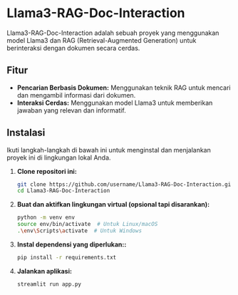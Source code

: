# Llama3-RAG-Doc-Interaction

Llama3-RAG-Doc-Interaction adalah sebuah proyek yang menggunakan model Llama3 dan RAG (Retrieval-Augmented Generation) untuk berinteraksi dengan dokumen secara cerdas.

## Fitur

- **Pencarian Berbasis Dokumen:** Menggunakan teknik RAG untuk mencari dan mengambil informasi dari dokumen.
- **Interaksi Cerdas:** Menggunakan model Llama3 untuk memberikan jawaban yang relevan dan informatif.

## Instalasi

Ikuti langkah-langkah di bawah ini untuk menginstal dan menjalankan proyek ini di lingkungan lokal Anda.

1. **Clone repositori ini:**

   ```bash
   git clone https://github.com/username/Llama3-RAG-Doc-Interaction.git
   cd Llama3-RAG-Doc-Interaction

2. **Buat dan aktifkan lingkungan virtual (opsional tapi disarankan):** 

   ```bash
   python -m venv env
   source env/bin/activate  # Untuk Linux/macOS
   .\env\Scripts\activate  # Untuk Windows

3. **Instal dependensi yang diperlukan::**
   
   ```bash
   pip install -r requirements.txt

4. **Jalankan aplikasi:**

   ```bash
   streamlit run app.py

   
